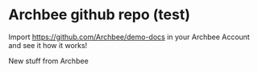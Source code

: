 # Archbee github repo (test)

Import <https://github.com/Archbee/demo-docs> in your Archbee Account and see it how it works!

New stuff from Archbee
